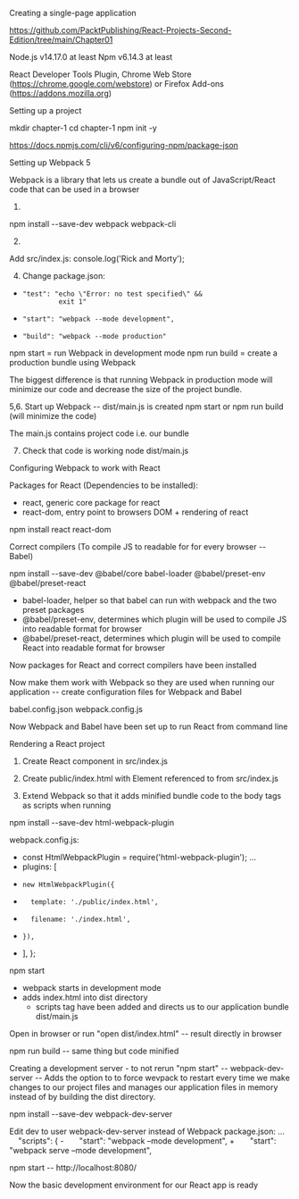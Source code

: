 Creating a single-page application

https://github.com/PacktPublishing/React-Projects-Second-Edition/tree/main/Chapter01


Node.js v14.17.0 at least
Npm v6.14.3 at least

React Developer Tools Plugin, Chrome Web Store (https://chrome.google.com/webstore) or Firefox Add-ons (https://addons.mozilla.org)


Setting up a project

mkdir chapter-1
cd chapter-1
npm init -y

https://docs.npmjs.com/cli/v6/configuring-npm/package-json

Setting up Webpack 5

Webpack is a library that lets us create a bundle out of JavaScript/React code that can be used in a browser

1.
npm install --save-dev webpack webpack-cli

2.
Add src/index.js: console.log('Rick and Morty');

4. Change package.json:
-     "test": "echo \"Error: no test specified\" &&
               exit 1"
+     "start": "webpack --mode development",
+     "build": "webpack --mode production"

npm start = run Webpack in development mode
npm run build = create a production bundle using Webpack

The biggest difference is that running Webpack in production mode will minimize our code and decrease the size of the project bundle.

5,6. Start up Webpack -- dist/main.js is created
npm start 
or
npm run build (will minimize the code)

The main.js contains project code i.e. our bundle

7. Check that code is working
node dist/main.js






Configuring Webpack to work with React

Packages for React (Dependencies to be installed):
- react, generic core package for react
- react-dom, entry point to browsers DOM + rendering of react

npm install react react-dom

Correct compilers (To compile JS to readable for for every browser -- Babel)

npm install --save-dev @babel/core babel-loader @babel/preset-env @babel/preset-react

- babel-loader, helper so that babel can run with webpack and the two preset packages
- @babel/preset-env, determines which plugin will be used to compile JS into readable format for browser
- @babel/preset-react, determines which plugin will be used to compile React into readable format for browser

Now packages for React and correct compilers have been installed


Now make them work with Webpack so they are used when running our application
-- create configuration files for Webpack and Babel

babel.config.json
webpack.config.js

Now Webpack and Babel have been set up to run React from command line





Rendering a React project

1. Create React component in src/index.js
2. Create public/index.html with Element referenced to from src/index.js

4. Extend Webpack so that it adds minified bundle code to the body tags as scripts when running

npm install --save-dev html-webpack-plugin

webpack.config.js:

+ const HtmlWebpackPlugin = require('html-webpack-plugin');
...
+   plugins: [
+     new HtmlWebpackPlugin({
+       template: './public/index.html',
+       filename: './index.html',
+     }),
+   ],
};

npm start
- webpack starts in development mode
- adds index.html into dist directory
  - scripts tag have been added and directs us to our application bundle dist/main.js

Open in browser or run "open dist/index.html"
-- result directly in browser

npm run build
-- same thing but code minified






Creating a development server - to not rerun "npm start" -- webpack-dev-server
-- Adds the option to to force wevpack to restart every time we make changes to our project files and manages our application files in memory instead of by building the dist directory.

npm install --save-dev webpack-dev-server

Edit dev to user webpack-dev-server instead of Webpack
package.json:
...
    "scripts": {
-       "start": "webpack –mode development",
+       "start": "webpack serve –mode development",

npm start
-- http://localhost:8080/

Now the basic development environment for our React app is ready





